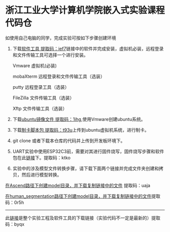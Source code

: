 
# 浙江工业大学计算机学院嵌入式实验课程代码仓

如使用自己电脑的同学，完成实验可按如下步骤创建环境

1. 下载[软件工具 提取码：ief7](https://pan.baidu.com/s/1g2mzsRLWQQqHkE7AtDrvxQ)链接中的软件并完成安装，虚拟机必装，远程登录和文件传输工具可选择一个进行安装。
    
    Vmware 虚拟机(必装)
    
    mobaXterm 远程登录和文件传输工具（选装）
    
    putty 远程登录工具（选装）
    
    FileZilla 文件传输工具（选装）
    
    Xftp 文件传输工具（选装）
    
3. 下载[ubuntu镜像文件 提取码：1ihg](https://pan.baidu.com/s/12DJSe3D3q5WOnWw-PapQHA),使用Vmware创建ubuntu系统。
4. 下载[制卡脚本包 提取码：t93u](https://pan.baidu.com/s/1tcbG-bhtHZ82TKMsFNjkJQ)上传到ubuntu虚拟机系统，进行制卡。
5. git clone 或者下载本仓库的代码并上传到开发板环境下。
6. UART实验中使用ESP32C3前，需要对其进行固件烧写，固件烧写步骤和软件包在此[链接](https://pan.baidu.com/s/1MCGT-7nqMSKgsvG2ish1ww)下。提取码：ktko
7. 实验中的涉及模型文件转换步骤，请下载下面两个链接并完成文件夹创建和拷贝，然后进行模型转换。

  [在Ascend路径下创建model目录，并下载复制链接中的文件](https://pan.baidu.com/s/1JEF4IRlsSBlO6iS0Nm4vow) 提取码：uaja

  [在human_segmentation路径下创建model目录，并下载复制链接中的文件](https://pan.baidu.com/s/1VIr4VUSY-rVbWkKTu9pncw)提取码：0r5h


---
此[链接](https://pan.baidu.com/s/106wKvTo7EkgAhgziSybJSg)是整个实验工程及软件工具的下载链接（实验代码不一定是最新的）提取码：byqx
